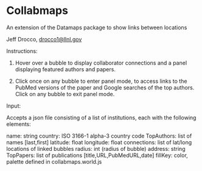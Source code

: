 # Collabmaps
An extension of the Datamaps package to show links between locations

Jeff Drocco, drocco1@llnl.gov

Instructions:

1) Hover over a bubble to display collaborator connections and a panel displaying featured authors
   and papers.

2) Click once on any bubble to enter panel mode, to access links to the PubMed versions of the paper
   and Google searches of the top authors. Click on any bubble to exit panel mode.

Input:

Accepts a json file consisting of a list of institutions, each with the following elements:

name: string
country: ISO 3166-1 alpha-3 country code
TopAuthors: list of names [last,first]
latitude: float
longitude: float
connections: list of lat/long locations of linked bubbles
radius: int (radius of bubble)
address: string
TopPapers: list of publications [title,URL,PubMedURL,date]
fillKey: color, palette defined in collabmaps.world.js

